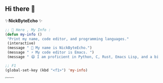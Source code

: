 ## Hi there 👋


 ✨**NickByteEcho** ✨ 

 ``` lisp
;; 💬 Here , My Info :
(defun my-info ()
  "Print my name, code editor, and programming languages."
  (interactive)
  (message " 🔭 My name is NickByteEcho.")
  (message " ⚡ My code editor is Emacs. ")
  (message " 😄 I am proficient in Python, C, Rust, Emacs Lisp, and a bit of web languages."))

;; F1
(global-set-key (kbd "<f1>") 'my-info)

```

<img src="https://github.com/user-attachments/assets/0718b80e-6c1e-4659-bde5-452b8a0d2ba6" alt="lejqyclejqyclejq" style="zoom: 25%;" />


